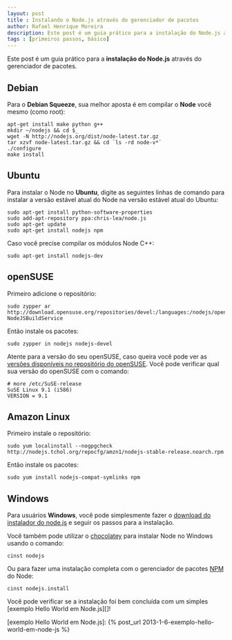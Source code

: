```yaml
---
layout: post
title : Instalando o Node.js através do gerenciador de pacotes
author: Rafael Henrique Moreira
description: Este post é um guia prático para a instalação do Node.js através do gerenciador de pacotes.
tags : [primeiros passos, básico]
---
```

Este post é um guia prático para a **instalação do Node.js** através do gerenciador de pacotes.

## Debian

Para o **Debian Squeeze**, sua melhor aposta é em compilar o **Node** você mesmo (como root):

    apt-get install make python g++
    mkdir ~/nodejs && cd $_
    wget -N http://nodejs.org/dist/node-latest.tar.gz
    tar xzvf node-latest.tar.gz && cd `ls -rd node-v*`
    ./configure
    make install

## Ubuntu

Para instalar o Node no **Ubuntu**, digite as seguintes linhas de comando para instalar a versão estável atual do Node na versão estável atual do Ubuntu:

    sudo apt-get install python-software-properties
    sudo add-apt-repository ppa:chris-lea/node.js
    sudo apt-get update
    sudo apt-get install nodejs npm


Caso você precise compilar os módulos Node C++:

    sudo apt-get install nodejs-dev


## openSUSE

Primeiro adicione o repositório:

    sudo zypper ar http://download.opensuse.org/repositories/devel:/languages:/nodejs/openSUSE_11.4/ NodeJSBuildService

Então instale os pacotes:

    sudo zypper in nodejs nodejs-devel

Atente para a versão do seu openSUSE, caso queira você pode ver as [versões disponíveis no repositório do openSUSE][]. Você pode verificar qual sua versão do openSUSE com o comando:

    # more /etc/SuSE-release
    SuSE Linux 9.1 (i586)
    VERSION = 9.1

## Amazon Linux

Primeiro instale o repositório:

    sudo yum localinstall --nogpgcheck http://nodejs.tchol.org/repocfg/amzn1/nodejs-stable-release.noarch.rpm 

Então instale os pacotes:

    sudo yum install nodejs-compat-symlinks npm

## Windows

Para usuários **Windows**, você pode simplesmente fazer o [download do instalador do node.js][] e seguir os passos para a instalação.

Você também pode utilizar o [chocolatey][] para instalar Node no Windows usando o comando:

    cinst nodejs

Ou para fazer uma instalação completa com o gerenciador de pacotes [NPM][] do Node:

    cinst nodejs.install


Você pode verificar se a instalação foi bem concluída com um simples [exemplo Hello World em Node.js][]!

[versões disponíveis no repositório do openSUSE]: http://download.opensuse.org/repositories/devel:/languages:/nodejs/
[download do instalador do node.js]: http://nodejs.org/download/
[chocolatey]: http://chocolatey.org/
[NPM]: https://npmjs.org/
[exemplo Hello World em Node.js]: {% post_url 2013-1-6-exemplo-hello-world-em-node-js %}